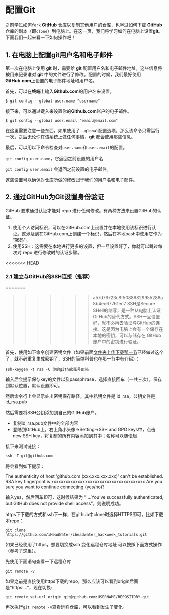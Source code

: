 # 配置Git

之前学过如何`fork` **GitHub** 仓库以复制其他用户的仓库，也学过如何下载 **GitHub** 仓库的副本（即`clone`）到电脑上。在这一页，我们将学习如何在电脑上设置**git**。下面我们一起来看一下如何操作吧！

## 1. 在电脑上配置git用户名和电子邮件

第一次在电脑上使用 **git** 时，需要给 **git** 配置用户名和电子邮件地址，这些信息将被用来记录谁对 **git** 中的文件进行了修改。配置的时候，我们最好使用**GitHub.com**上设置的电子邮件地址和用户名。

首先，可以在**终端**上输入**Github.com**的用户名来设置。

`$ git config --global user.name "username"`

接下来，可以通过键入来设置你的**Github.com**账户的电子邮件。

`$ git config --global user.email "email@email.com"`

在这里需要注意一些东西，如果使用了`--global`配置选项，那么该命令只需运行一次，之后无论你在该系统上做任何事情，**git** 都会使用那些信息。

最后，可以用以下命令检查对`user.name`和`user.email`的配置。

`git config user.name`，它返回之前设置的用户名

`git config user.email` 会返回之前设置的电子邮件。

这些设置可以确保对仓库所做的修改归于我们的用户名和电子邮件。

## 2. 通过GitHub为Git设置身份验证

GitHub 要求通过认证才能对 repo 进行任何修改。有两种方法来设置GitHub的认证。

1. 使用个人访问标识，可以在GitHub.com上设置并在本地使用该标识进行认证。这涉及到在GitHub.com上创建一个标识，然后在本地bash中使用它作为 "密码"。
2. 使用SSH：这需要在本地进行更多的设置，但一旦设置好了，你就可以跳过每次对 repo 进行修改时的认证步骤。

<<<<<<< HEAD
### 2.1 建立与GitHub的SSH连接（推荐）

=======
>>>>>>> a57d76723c8f50886829955288a8b4ec67761ec7
SSH是Secure SHell的缩写，是一种从电脑上认证GitHub的替代方式。SSH一旦设置好，就不必再去验证与GitHub的连接。这是因为电脑上会有一个储存在本地的密钥，可以与储存在 GitHub 账户中的密钥进行验证。

首先，使用如下命令创建密钥文件（如果前面[文件夹上传下载那一节](https://iheadwater.github.io/iheadwater_hackweek_tutorials/chp2_file_formats/chp2.4_your_data.html)已经做过这个了，就不必重复生成密钥了，SSH的简单科普也在那一节中有介绍）：

```Shell
ssh-keygen -t rsa -C 你的github账号邮箱
```

输入后会提示保存key的文件以及passphrase，选择直接回车（一共三次），保存到默认位置，默认设置即可。

然后命令行上会显示处出密钥保存路径，其中私钥文件是 id_rsa，公钥文件是 id_rsa.pub

然后需要将SSH公钥添加到自己的GitHub账户。

- 复制id_rsa.pub文件中的全部内容
- 登陆到GitHub上，右上角小头像->Setting->SSH and GPG keys中，点击new SSH key，将复制的所有内容添加到其中；名称可以随便起

接下来测试链接：

```Shell
ssh -T git@github.com
```

将会看到如下提示：

The authenticity of host 'github.com (xxx.xxx.xxx.xxx)' can't be established. RSA key fingerprint is xxxxxxxxxxxxxxxxxxxxxxxxxxxxxxxxxxxxxxx Are you sure you want to continue connecting (yes/no)?

输入yes，然后回车即可，这时候结果为 “ …You’ve successfully authenticated, but GitHub does not provide shell access”，则说明成功。

https下下载的方式和ssh下一样，在github中clone时选择HTTPS即可，比如下载本repo：

```Shell
git clone https://github.com/iHeadWater/iheadwater_hackweek_tutorials.git
```

如果已经使用了https，想要切换成ssh 变化远程仓库地址 可以按照下面方式操作（参考了这里）。

先使用下面语句查看一下远程仓库

```Shell
git remote -v
```

如果之前是直接使用https下载的repo，那么应该可以看到origin后面是“https:...”，现在切换:

```Shell
git remote set-url origin git@github.com:USERNAME/REPOSITORY.git  
```

再次执行`git remote -v`查看远程仓库，可以看到发生了变化。
